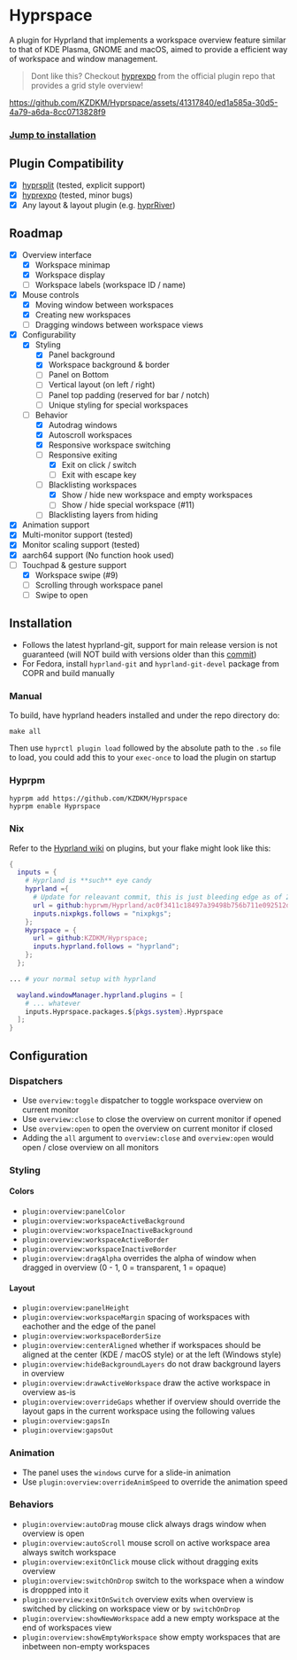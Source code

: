 # Hyprspace

A plugin for Hyprland that implements a workspace overview feature similar to that of KDE Plasma, GNOME and macOS, aimed to provide a efficient way of workspace and window management.


> Dont like this? Checkout [hyprexpo](https://github.com/hyprwm/hyprland-plugins/tree/main/hyprexpo) from the official plugin repo that provides a grid style overview!


https://github.com/KZDKM/Hyprspace/assets/41317840/ed1a585a-30d5-4a79-a6da-8cc0713828f9

### [Jump to installation](#installation)

## Plugin Compatibility
- [x] [hyprsplit](https://github.com/shezdy/hyprsplit) (tested, explicit support)
- [x] [hyprexpo](https://github.com/hyprwm/hyprland-plugins/tree/main/hyprexpo) (tested, minor bugs)
- [x] Any layout & layout plugin (e.g. [hyprRiver](https://github.com/zakk4223/hyprRiver))

## Roadmap
- [x] Overview interface
    - [x] Workspace minimap
    - [x] Workspace display
    - [ ] Workspace labels (workspace ID / name)
- [x] Mouse controls
    - [x] Moving window between workspaces
    - [x] Creating new workspaces
    - [ ] Dragging windows between workspace views
- [x] Configurability
  - [x] Styling
    - [x] Panel background
    - [x] Workspace background & border
    - [ ] Panel on Bottom
    - [ ] Vertical layout (on left / right)
    - [ ] Panel top padding (reserved for bar / notch)
    - [ ] Unique styling for special workspaces
  - [ ] Behavior
    - [x] Autodrag windows
    - [x] Autoscroll workspaces
    - [x] Responsive workspace switching
    - [ ] Responsive exiting 
      - [x] Exit on click / switch
      - [ ] Exit with escape key
    - [ ] Blacklisting workspaces
      - [x] Show / hide new workspace and empty workspaces
      - [ ] Show / hide special workspace (#11)
    - [ ] Blacklisting layers from hiding
- [x] Animation support
- [x] Multi-monitor support (tested)
- [x] Monitor scaling support (tested)
- [x] aarch64 support (No function hook used)
- [ ] Touchpad & gesture support
  - [x] Workspace swipe (#9)
  - [ ] Scrolling through workspace panel
  - [ ] Swipe to open

## Installation

- Follows the latest hyprland-git, support for main release version is not guaranteed (will NOT build with versions older than this [commit](https://github.com/hyprwm/Hyprland/commit/ef23ef60c5641c5903f9cf40571ead7ad6aba1b9))
- For Fedora, install `hyprland-git` and `hyprland-git-devel` package from COPR and build manually

### Manual

To build, have hyprland headers installed and under the repo directory do:
```
make all
```
Then use `hyprctl plugin load` followed by the absolute path to the `.so` file to load, you could add this to your `exec-once` to load the plugin on startup

### Hyprpm
```
hyprpm add https://github.com/KZDKM/Hyprspace
hyprpm enable Hyprspace
```

### Nix
Refer to the [Hyprland wiki](https://wiki.hyprland.org/Nix/Hyprland-on-Home-Manager/#plugins) on plugins, but your flake might look like this:
```nix
{
  inputs = {
    # Hyprland is **such** eye candy
    hyprland ={
      # Update for releavant commit, this is just bleeding edge as of 2024/04/11
      url = github:hyprwm/Hyprland/ac0f3411c18497a39498b756b711e092512de9e0;
      inputs.nixpkgs.follows = "nixpkgs";
    };
    Hyprspace = {
      url = github:KZDKM/Hyprspace;
      inputs.hyprland.follows = "hyprland";
    };
  };

... # your normal setup with hyprland

  wayland.windowManager.hyprland.plugins = [
    # ... whatever
    inputs.Hyprspace.packages.${pkgs.system}.Hyprspace
  ];
}
```

## Configuration
### Dispatchers
- Use `overview:toggle` dispatcher to toggle workspace overview on current monitor
- Use `overview:close` to close the overview on current monitor if opened
- Use `overview:open` to open the overview on current monitor if closed
- Adding the `all` argument to `overview:close` and `overview:open` would open / close overview on all monitors
### Styling
#### Colors
- `plugin:overview:panelColor`
- `plugin:overview:workspaceActiveBackground`
- `plugin:overview:workspaceInactiveBackground`
- `plugin:overview:workspaceActiveBorder`
- `plugin:overview:workspaceInactiveBorder`
- `plugin:overview:dragAlpha` overrides the alpha of window when dragged in overview (0 - 1, 0 = transparent, 1 = opaque)
#### Layout
- `plugin:overview:panelHeight`
- `plugin:overview:workspaceMargin` spacing of workspaces with eachother and the edge of the panel
- `plugin:overview:workspaceBorderSize`
- `plugin:overview:centerAligned` whether if workspaces should be aligned at the center (KDE / macOS style) or at the left (Windows style)
- `plugin:overview:hideBackgroundLayers` do not draw background layers in overview
- `plugin:overview:drawActiveWorkspace` draw the active workspace in overview as-is
- `plugin:overview:overrideGaps` whether if overview should override the layout gaps in the current workspace using the following values
- `plugin:overview:gapsIn`
- `plugin:overview:gapsOut`

### Animation
- The panel uses the `windows` curve for a slide-in animation
- Use `plugin:overview:overrideAnimSpeed` to override the animation speed

### Behaviors
- `plugin:overview:autoDrag` mouse click always drags window when overview is open
- `plugin:overview:autoScroll` mouse scroll on active workspace area always switch workspace
- `plugin:overview:exitOnClick` mouse click without dragging exits overview
- `plugin:overview:switchOnDrop` switch to the workspace when a window is droppped into it
- `plugin:overview:exitOnSwitch` overview exits when overview is switched by clicking on workspace view or by `switchOnDrop`
- `plugin:overview:showNewWorkspace` add a new empty workspace at the end of workspaces view
- `plugin:overview:showEmptyWorkspace` show empty workspaces that are inbetween non-empty workspaces


